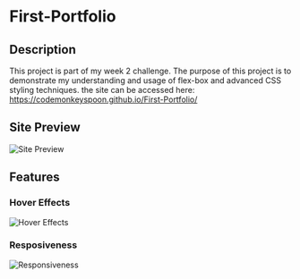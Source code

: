 # First-Portfolio

## Description

This project is part of my week 2 challenge. The purpose of this project is to demonstrate my understanding and usage of flex-box and advanced CSS styling techniques. the site can be accessed here: https://codemonkeyspoon.github.io/First-Portfolio/ 

## Site Preview

![Site Preview](../First-Portfolio/assets/readme-img/Capture.PNG)

## Features

### Hover Effects

![Hover Effects](../First-Portfolio/assets/readme-img/hover-effect.PNG)

### Resposiveness

![Responsiveness](../First-Portfolio/assets/readme-img/resposiveness.PNG)

